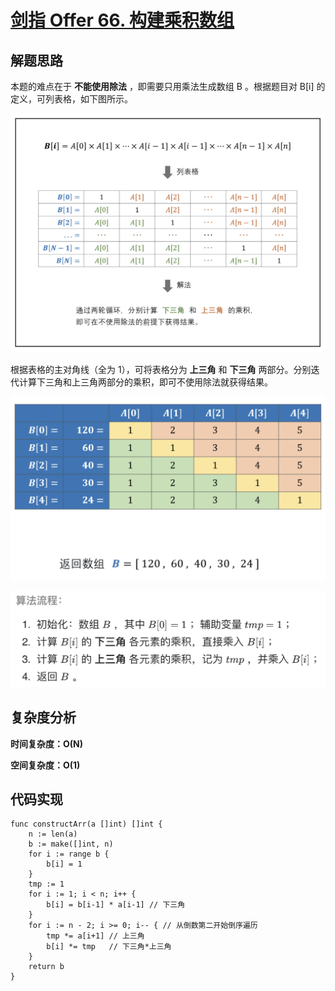 # [剑指 Offer 66. 构建乘积数组](https://leetcode-cn.com/problems/gou-jian-cheng-ji-shu-zu-lcof/)

## 解题思路

本题的难点在于 **不能使用除法** ，即需要只用乘法生成数组 B 。根据题目对 B[i] 的定义，可列表格，如下图所示。

![FAF3B09D-85B0-4643-831C-B36B452D9699](images/FAF3B09D-85B0-4643-831C-B36B452D9699.png)

根据表格的主对角线（全为 1），可将表格分为 **上三角** 和 **下三角** 两部分。分别迭代计算下三角和上三角两部分的乘积，即可不使用除法就获得结果。

![EBE271CD-FB66-4166-8A94-8629DB04ED2B](images/EBE271CD-FB66-4166-8A94-8629DB04ED2B.png)

![B22295E4-C8CE-403D-9BBF-02805FB2BA1F](images/B22295E4-C8CE-403D-9BBF-02805FB2BA1F.png)

## 复杂度分析

**时间复杂度：O(N)**

**空间复杂度：O(1)** 

## 代码实现

```golang
func constructArr(a []int) []int {
	n := len(a)
	b := make([]int, n)
	for i := range b {
		b[i] = 1
	}
	tmp := 1
	for i := 1; i < n; i++ {
		b[i] = b[i-1] * a[i-1] // 下三角
	}
	for i := n - 2; i >= 0; i-- { // 从倒数第二开始倒序遍历
		tmp *= a[i+1] // 上三角
		b[i] *= tmp   // 下三角*上三角
	}
	return b
}
```